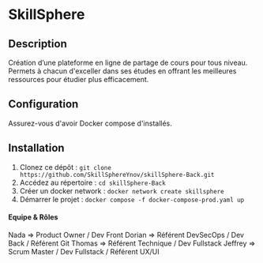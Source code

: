 # SkillSphere

## Description
Création d’une plateforme en ligne de partage de cours pour tous niveau. Permets à chacun d'exceller dans ses études en offrant les meilleures ressources pour étudier plus efficacement.

## Configuration
Assurez-vous d'avoir Docker compose d'installés.

## Installation
1. Clonez ce dépôt : `git clone https://github.com/SkillSphereYnov/skillSphere-Back.git`
2. Accédez au répertoire : `cd skillSphere-Back`
3. Créer un docker network : `docker network create skillsphere`
4. Démarrer le projet : `docker compose -f docker-compose-prod.yaml up`

#### Equipe & Rôles
Nada ⇒ Product Owner / Dev Front
Dorian ⇒ Référent DevSecOps / Dev Back / Référent Git
Thomas ⇒ Référent Technique / Dev Fullstack
Jeffrey ⇒ Scrum Master / Dev Fullstack / Référent UX/UI
